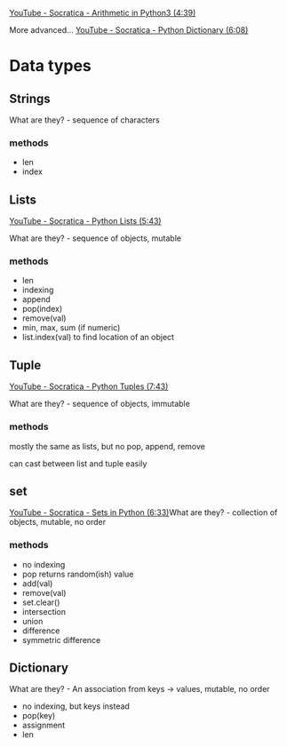 [YouTube - Socratica - Arithmetic in Python3 (4:39)](https://www.youtube.com/watch?v=Aj8FQRIHJSc)



More advanced... [YouTube - Socratica - Python Dictionary (6:08)](https://www.youtube.com/watch?v=XCcpzWs-CI4)

# Data types

## Strings

What are they? - sequence of characters

### methods

* len
* index

## Lists

[YouTube - Socratica - Python Lists (5:43)](https://www.youtube.com/watch?v=ohCDWZgNIU0)

What are they? - sequence of objects, mutable

### methods

* len
* indexing
* append
* pop(index)
* remove(val)
* min, max, sum (if numeric)
* list.index(val) to find location of an object

## Tuple

[YouTube - Socratica - Python Tuples (7:43)](https://www.youtube.com/watch?v=NI26dqhs2Rk)

What are they? - sequence of objects, immutable

### methods

mostly the same as lists, but no pop, append, remove

can cast between list and tuple easily

## set

[YouTube - Socratica - Sets in Python (6:33)](https://www.youtube.com/watch?v=sBvaPopWOmQ)What are they? - collection of objects, mutable, no order

### methods

* no indexing
* pop returns random(ish) value
* add(val)
* remove(val)
* set.clear()
* intersection
* union
* difference
* symmetric difference

## Dictionary

What are they? - An association from keys -> values, mutable, no order

* no indexing, but keys instead
* pop(key)
* assignment
* len

